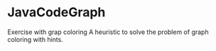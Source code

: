 # JavaCodeGraph
Exercise with grap coloring
A heuristic to solve the problem of graph coloring with hints.
